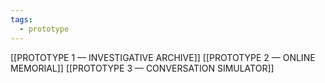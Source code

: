 ```yaml
---
tags:
  - prototype
---
```


[[PROTOTYPE 1 — INVESTIGATIVE ARCHIVE]] 
[[PROTOTYPE 2 — ONLINE MEMORIAL]] 
[[PROTOTYPE 3 — CONVERSATION SIMULATOR]]
